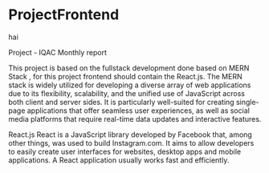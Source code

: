 # ProjectFrontend

hai

Project - IQAC Monthly report

This project is based on the fullstack development done based on MERN Stack , for this project frontend should contain the React.js.
The MERN stack is widely utilized for developing a diverse array of web applications due to its flexibility, scalability,
and the unified use of JavaScript across  both client and server sides. It is particularly well-suited for creating single-page 
applications that offer seamless user experiences, as well as social media platforms that require real-time data updates and interactive features.

React.js
   React is a JavaScript library developed by Facebook that, among other things, was used to build Instagram.com. It aims to allow developers 
   to easily create user interfaces for websites, desktop apps and mobile applications. A React application usually works fast and efficiently.
